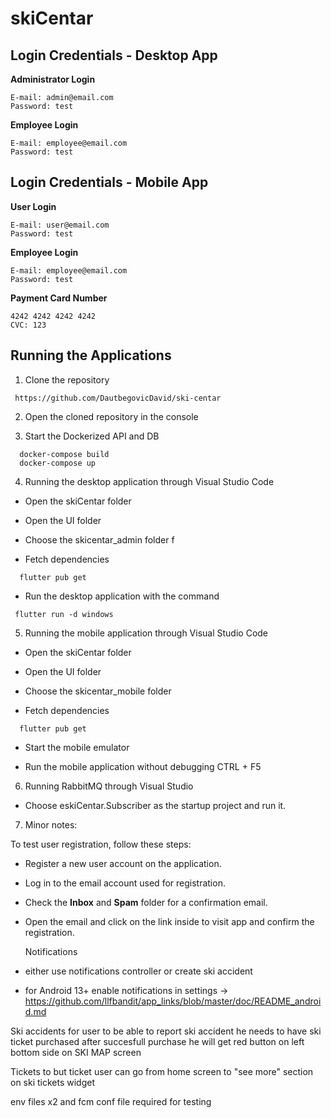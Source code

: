 
# skiCentar




## Login Credentials - Desktop App

**Administrator Login**

```plaintext
E-mail: admin@email.com
Password: test
```

**Employee Login**

```plaintext
E-mail: employee@email.com
Password: test
```


 

## Login Credentials - Mobile App

**User Login**

```plaintext
E-mail: user@email.com
Password: test
```

**Employee Login**

```plaintext
E-mail: employee@email.com
Password: test
```

**Payment Card Number**
```plaintext
4242 4242 4242 4242
CVC: 123
```
## Running the Applications

1. Clone the repository
```plaintext
 https://github.com/DautbegovicDavid/ski-centar
 ```

2. Open the cloned repository in the console

3. Start the Dockerized API and DB
```plaintext
  docker-compose build
  docker-compose up
```
4. Running the desktop application through Visual Studio Code

- Open the skiCentar folder

- Open the UI folder

- Choose the skicentar_admin folder f

- Fetch dependencies
```plaintext
  flutter pub get
```
- Run the desktop application with the command
```plaintext
 flutter run -d windows
```
5. Running the mobile application through Visual Studio Code

- Open the skiCentar folder

- Open the UI folder

- Choose the skicentar_mobile folder

- Fetch dependencies
```plaintext
  flutter pub get
```
- Start the mobile emulator

- Run the mobile application without debugging CTRL + F5

6. Running RabbitMQ through Visual Studio

- Choose eskiCentar.Subscriber as the startup project and run it.

7. Minor notes:

To test user registration, follow these steps:

- Register a new user account on the application.
- Log in to the email account used for registration.
- Check the **Inbox** and **Spam** folder for a confirmation email.
- Open the email and click on the link inside to visit app and confirm the registration.

  Notifications
- either use notifications controller or create ski accident
- for Android 13+ enable notifications in settings -> https://github.com/llfbandit/app_links/blob/master/doc/README_android.md

Ski accidents
for user to be able to report ski accident he needs to have ski ticket purchased
after succesfull purchase he will get red button on left bottom side on SKI MAP screen

Tickets
to but ticket user can go from home screen to "see more" section on ski tickets widget

env files x2 and fcm conf file required for testing
